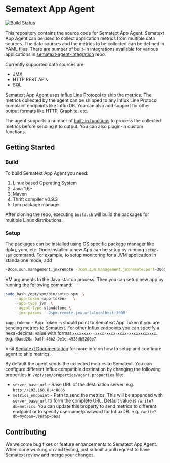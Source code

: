 # Sematext App Agent

[![Build Status](https://travis-ci.org/sematext/sematext-agent-java.svg?branch=master)](https://travis-ci.org/sematext/sematext-agent-java)

This repository contains the source code for Sematext App Agent. Sematext App Agent can be used to collect application 
metrics from multiple data sources. The data sources and the metrics to be collected can be defined in YAML files.
There are number of built-in integrations available for various applications in 
[sematext-agent-integration](https://github.com/sematext/sematext-agent-integrations) repo.

Currently supported data sources are:
* JMX
* HTTP REST APIs
* SQL

Sematext App Agent uses Influx Line Protocol to ship the metrics. The metrics collected by the agent can be shipped to
any Influx Line Protocol complaint endpoints like InfluxDB. You can also add support for other output formats like HTTP, Graphite, etc.

The agent supports a number of [built-in functions](/docs/built-in-functions.md) to process the collected metrics before 
sending it to output. You can also plugin-in custom functions. 

## Getting Started

### Build
To build Sematext App Agent you need: 

1) Linux based Operating System 
2) Java 1.6+
3) Maven 
4) Thrift compiler v0.9.3
5) fpm package manager

After cloning the repo, executing `build.sh` will build the packages for multiple Linux distributions.

### Setup
The packages can be installed using OS specific package manager like dpkg, yum, etc. Once installed a new App can be 
setup by running `setup-spm` command. For example, to setup monitoring for a JVM application in standalone mode, add

```bash
-Dcom.sun.management.jmxremote -Dcom.sun.management.jmxremote.port=3000 -Dcom.sun.management.jmxremote.ssl=false -Dcom.sun.management.jmxremote.authenticate=false
```
VM arguments to the Java startup process. Then you can setup new app by running the following command:

```bash
sudo bash /opt/spm/bin/setup-spm  \
    --app-token <app-token>   \
    --app-type jvm  \
    --agent-type standalone \
    --jmx-params '-Dspm.remote.jmx.url=localhost:3000'
```

`<app-token>` - App Token is should point to Sematext App Token if you are sending metrics to Sematext. For other Influx endpoints
you can specify a hexa-decimal value with format `xxxxxxxx--xxxx-xxxx-xxxx-xxxxxxxxxxxx`. e.g. `d0add28a-0a0f-46b2-9e1e-4928db5200e7`

Visit [Sematext Documentation](https://sematext.com/docs/monitoring/spm-client/) for more info on how to setup and 
configure agent to ship metrics.

By default the agent sends the collected metrics to Sematext. You can configure different Influx compatible destination
by changing the following properties in `/opt/spm/properties/agent.properties` file:

* `server_base_url` - Base URL of the destination server. e.g. `http://192.168.0.4:8086`
* `metrics_endpoint` - Path to send the metrics. This will be appended with `server_base_url` to form the complete URL.
    Default value is `/write?db=metrics`. You can update this property to send metrics to different endpoint 
    or to specify username/password for InfluxDB. e.g. `/write?db=mydb&u=user&p=pass`
    
## Contributing
We welcome bug fixes or feature enhancements to Sematext App Agent. When done working on and testing,
just submit a pull request to have Sematext review and merge your changes.



